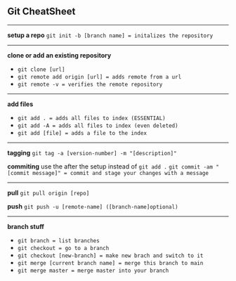 
## Git CheatSheet

---

**setup a repo**
`git init -b [branch name] = initalizes the repository`

---

**clone or add an existing repository**
- `git clone [url]`
- `git remote add origin [url] = adds remote from a url`
- `git remote -v = verifies the remote repository`

---

**add files**
- `git add . = adds all files to index (ESSENTIAL)`
- `git add -A = adds all files to index (even deleted)`
- `git add [file] = adds a file to the index`

---

**tagging**
`git tag -a [version-number] -m "[description]"`

**commiting**
use the after the setup instead of `git add .`
`git commit -am "[commit message]" = commit and stage your changes with a message`

---

**pull**
`git pull origin [repo]`

**push**
`git push -u [remote-name] ([branch-name]optional)`

------------------------------------------------------------------------------------

**branch stuff**
- `git branch = list branches`
- `git checkout = go to a branch`
- `git checkout [new-branch] = make new brach and switch to it`
- `git merge [current branch name] = merge this branch to main`
- `git merge master = merge master into your branch`